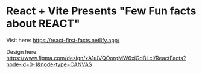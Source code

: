 # React + Vite Presents "Few Fun facts about REACT"

Visit here: https://react-first-facts.netlify.app/

Design here: https://www.figma.com/design/xA1rJVQOorqMW6xjGdBLcI/ReactFacts?node-id=0-1&node-type=CANVAS
